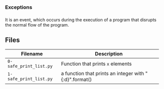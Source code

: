 ### Exceptions
###
It is an event, which occurs during the execution of a program that disrupts the normal flow of the program.



## Files
| Filename | Description |
| -------- | ----------- |
| `0-safe_print_list.py` | Function that prints `x` elements |
| `1-safe_print_list.py` | a function that prints an integer with "{:d}".format()|